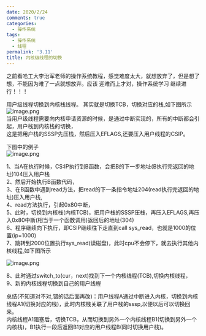 ```yaml
---
date: 2020/2/24
comments: true
categories:
  - 操作系统
tags:
  - 操作系统
  - 线程
permalink: '3.11'
title: 内核级线程的切换
---
```


之前看哈工大李治军老师的操作系统教程，感觉难度太大，就想放弃了，但是想了想，不能因为难了一点就想放弃。应该  迎难而上才对，操作系统学习 继续进行！！！

用户级线程切换到内核栈线程。
其实就是切换TCB，切换对应的栈,如下图所示  
![image.png](https://i.loli.net/2020/03/09/vywXVErUiztdeIN.png)  
当用户级线程需要向内核申请资源的时候，是通过中断实现的，所有的中断都会引起，用户栈到内核栈的切换，  
这是把用户栈的SSSP先压栈，然后压入EFLAGS,还要压入用户线程的CSIP。  

下图中的例子  
![image.png](https://i.loli.net/2020/03/10/P4rw98XjJysnKDS.png)  

1、当A在执行时候，CS:IP执行到B函数，会把B的下一步地址(B执行完返回的地址)104压入用户栈  
2、然后开始执行B函数代码，  
3、在B函数中遇到read方法，把read的下一条指令地址204(read执行完返回的地址)压入用户栈,  
4、read方法执行，引起0x80中断，  
5、此时，切换到内核栈(内核TCB)，把用户栈的SSSP压栈，再压入EFLAGS,再压入0x80中断(相当于一个函数调用)返回后的地址(304)  
6、程序继续向下执行，即CSIP继续往下走直到call sys_read，也就是1000的位置(ip=1000)  
7、跳转到2000位置执行sys_read(读磁盘)，此时cpu不会停下，就去执行其他内核线程,如下图所示  

![image.png](https://i.loli.net/2020/03/09/MohUYzagbWRqVKt.png)  

8、此时通过switch_to(cur，next)找到下一个内核线程(TCB),切换内核线程，
9、新的内核线程切换到自己的用户线程

总结(不知道对不对,错的话后面再改)：用户线程A通过中断进入内核，切换到内核线程A1(切换对应的栈)，此时内核栈关联了用户栈的sssp,以便以后可以切换回来。  
内核线程A1阻塞后，切换TCB，从而切换到另外一个内核线程B1(切换到另外一个内核栈)，B1执行一段后返回B1对应的用户线程B(同时切换用户栈)。  
